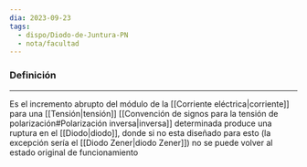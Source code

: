 ```yaml
---
dia: 2023-09-23
tags:
  - dispo/Diodo-de-Juntura-PN
  - nota/facultad
---
```

### Definición
---
Es el incremento abrupto del módulo de la [[Corriente eléctrica|corriente]] para una [[Tensión|tensión]] [[Convención de signos para la tensión de polarización#Polarización inversa|inversa]] determinada produce una ruptura en el [[Diodo|diodo]], donde si no esta diseñado para esto (la excepción sería el [[Diodo Zener|diodo Zener]]) no se puede volver al estado original de funcionamiento